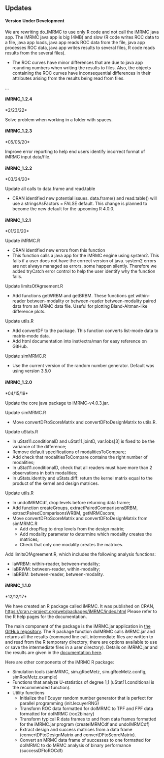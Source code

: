<h2>Updates</h2>

<h4>Version Under Development</h4>

We are rewriting do_IMRMC to use only R code and not call the iMRMC java app. The iMRMC java app is big (4MB) and slow (R code writes ROC data to a file, java app loads, java app reads ROC data from the file, java app processes ROC data, java app writes results to several files, R code reads results from the several files). 
* The ROC curves have minor differences that are due to java app rounding numbers when writing the results to files. Also, the objects containing the ROC curves have inconsequential differences in their attributes arising from the results being read from files.

...

<h4>iMRMC_1.2.4</h4>
*2/23/22*

Solve problem when working in a folder with spaces.

<h4>iMRMC_1.2.3</h4>
*05/05/20*

Improve error reporting to help end users identify incorrect format of iMRMC input data/file.

<h4>iMRMC_1.2.2</h4>
*03/24/20*

Update all calls to data.frame and read.table
* CRAN identified new potential issues. data.frame() and read.table() will use a stringsAsFactors = FALSE default. This change is planned to become the new default for the upcoming R 4.0.0.

<h4>iMRMC_1.2.1</h4>
*01/20/20*

Update iMRMC.R
* CRAN identified new errors from this function
* This function calls a java app for the iMRMC engine using system2.
This fails if a user does not have the correct version of java.
system2 errors are not always managed as errors, some happen silently.
Therefore we added tryCatch error control to help the user identify why the function fails.

Update limitsOfAgreement.R
* Add functions getWRBM and getBRBM. These functions get within-reader between-modality or between-reader between-modality paired data from an MRMC data file. Useful for plotting Bland-Altman-like difference plots.

Update utils.R
* Add convertDF to the package. This function converts list-mode data to matrix-mode data.
* Add html documentation into inst/extra/man for easy reference on GitHub.

Update simMRMC.R
* Use the current version of the random number generator. Default was using version 3.5.0

<h4>iMRMC_1.2.0</h4>
*04/15/19*

Update the core java package to iMRMC-v4.0.3.jar.

Update simMRMC.R
 * Move convertDFtoScoreMatrix and convertDFtoDesignMatrix to utils.R.

Update uStats.R
 * In uStat11.conditionalD and uStat11.jointD, var.1obs[3] is fixed to be the variance of the difference;
 * Remove default specifications of modalitiesToCompare;
 * Add check that modalitiesToCompare contains the right number of modalities;
 * In uStat11.conditionalD, check that all readers must have more than 2 observations in both modalities;
 * In uStats.identity and uStats.diff: return the kernel matrix equal to the product of the kernel and design matrices.

Update utils.R
 * In undoIMRMCdf, drop levels before returning data frame;
 * Add function createGroups, extractPairedComparisonsBRBM, extractPairedComparisonsWRBM, getMRMCscore;
 * Move convertDFtoScoreMatrix and convertDFtoDesignMatrix from simMRMC.R
      * Add dropFlag to drop levels from the design matrix;
      * Add modality parameter to determine which modality creates the matrices;
      * Check that only one modality creates the matrices.

Add limitsOfAgreement.R, which includes the following analysis functions:
 * laWRBM: within-reader, between-modality;
 * laBRWM: between-reader, within-modality;
 * laBRBM: between-reader, between-modality.
 
 
<h4>iMRMC_1.1.0</h4>
*12/12/17*

We have created an R package called iMRMC. It was published on CRAN, https://cran.r-project.org/web/packages/iMRMC/index.html Please refer to the R help pages for the documentation.

The main component of the package is the iMRMC.jar application in [the GitHub repository](https://github.com/DIDSR/iMRMC). The R package function doIMRMC calls iMRMC.jar and returns all the results (command line call, intermediate files are written to and read from the R temporary directory; there are options available to use or save the intermediate files in a user directory). Details on iMRMC.jar and the results are given in the [documentation here](http://didsr.github.io/iMRMC/).

Here are other components of the iMRMC R package:

 * Simulation tools (simMRMC, sim.gRoeMetz, sim.gRoeMetz.config, simRoeMetz.example)
 * Functions that analyze U-statistics of degree 1,1 (uStat11.conditional is the recommended function).
 * Utility functions
     * Initialize the l'Ecuyer random number generator that is perfect for parallel programming (init.lecuyerRNG)
     * Transform ROC data formatted for doIMRMC to TPF and FPF data formatted for doIMRMC (roc2binary)
     * Transform typical R data frames to and from data frames formatted for the iMRMC.jar program (createIMRMCdf and undoIMRMCdf)
     * Extract design and success matrices from a data frame (convertDFtoDesignMatrix and convertDFtoScoreMatrix).
     * Convert an MRMC data frame of successes to one formatted for doIMRMC to do MRMC analysis of binary performance (successDFtoROCdf)
